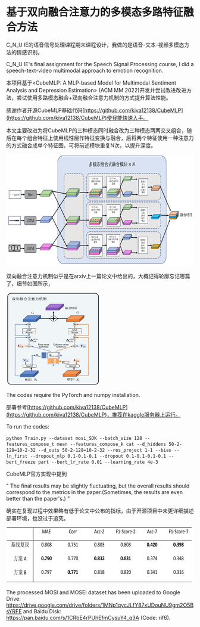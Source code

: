# 基于双向融合注意力的多模态多路特征融合方法

C_N_U IE的语音信号处理课程期末课程设计，我做的是语音-文本-视频多模态方法的情感识别。

C_N_U IE's final assignment for the Speech Signal Processing course, I did a speech-text-video multimodal approach to emotion recognition.


本项目基于<CubeMLP: A MLP-based Model for Multimodal Sentiment Analysis and Depression Estimation> (ACM MM 2022)开发并尝试改进改进方法，尝试使用多路模态融合+双向融合注意力机制的方式提升算法性能。

感谢作者开源CubeMLP基础代码[https://github.com/kiva12138/CubeMLP](https://github.com/kiva12138/CubeMLP)使我能快速入手。

本文主要改进为将CubeMLP的三种模态同时融合改为三种模态两两交叉组合，随后在每个组合特征上使用线性层作特征变换与融合，后将两个特征使用一种注意力的方式融合成单个特征图。可将前述模块重复N次，以提升深度。





<div style="center;">
    <img src="./Figures/model.png" alt="Workflow" width="600" height="300" style="display: inline-block;"/>
</div>

双向融合注意力机制似乎是在arxiv上一篇论文中给出的，大概记得轮廓忘记哪篇了，细节如图所示，
<div style="center;">
    <img src="./Figures/detail.png" alt="detail" width="250" height="250"/>
</div>


The codes require the PyTorch and numpy installation.

部署参考[https://github.com/kiva12138/CubeMLP](https://github.com/kiva12138/CubeMLP)，推荐在kaggle服务器上运行。

To run the codes:
```
python Train.py --dataset mosi_SDK --batch_size 128 -- features_compose_t mean --features_compose_k cat --d_hiddens 50-2-128=10-2-32 --d_outs 50-2-128=10-2-32 --res_project 1-1 --bias --ln_first --dropout_mlp 0.1-0.1-0.1 --dropout 0.1-0.1-0.1-0.1 --bert_freeze part --bert_lr_rate 0.01 --learning_rate 4e-3
```

CubeMLP官方实现中提到

"
The final results may be slightly fluctuating, but the overall results should correspond to the metrics in the paper.(Sometimes, the results are even better than the paper's.)
"

确实在复现过程中效果略有低于论文中公布的指标，由于开源项目中未更详细描述部署环境，也没过于追究。
<div style="text-align:center;">
    <img src="./Figures/result.png" alt="detail" width="600" height="150" style="display: inline-block;"/>
</div>

The processed MOSI and MOSEI dataset has been uploaded to Google Drive: https://drive.google.com/drive/folders/1MNp1qycJLfY87xUDouNU9gm2O5BsYRFE and Baidu Disk: https://pan.baidu.com/s/1CRbE4rPUhEfmCysuY4_q3A (Code: rif6).

